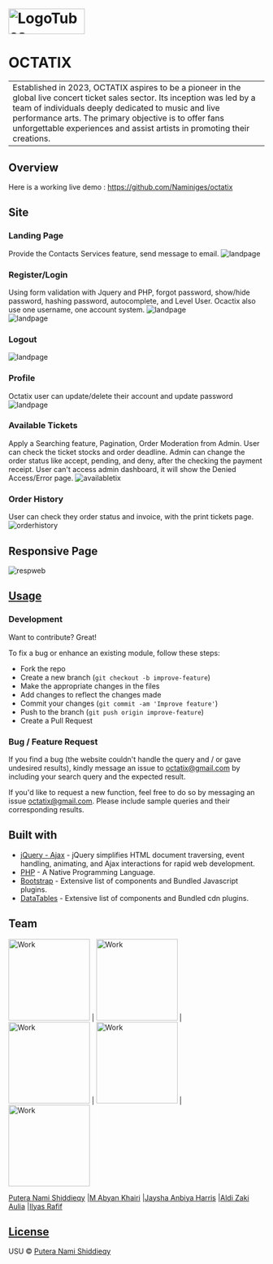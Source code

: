 # <img height="50px" width="150px" src="images/octatix-logo.png" alt="LogoTubes">
# OCTATIX
<table>
<tr>
<td>
  Established in 2023, OCTATIX aspires to be a pioneer in the global live concert ticket sales sector. Its inception was led by a team of individuals deeply dedicated to music and live performance arts. The primary objective is to offer fans unforgettable experiences and assist artists in promoting their creations.
</td>
</tr>
</table>


## Overview
Here is a working live demo :  https://github.com/Naminiges/octatix


## Site

### Landing Page
Provide the Contacts Services feature, send message to email.
<img src="images/landpage.jpg" class="img-responsive" alt="landpage">

### Register/Login
Using form validation with Jquery and PHP, forgot password, show/hide password, hashing password, autocomplete, and Level User.
Ocactix also use one username, one account system.
<img src="images/register.jpg" class="img-responsive" alt="landpage"><br>
<img src="images/login.jpg" class="img-responsive" alt="landpage">

### Logout
<img src="images/logout.jpg" class="img-responsive" alt="landpage">

### Profile
Octatix user can update/delete their account and update password
<img src="images/profile.jpg" class="img-responsive" alt="landpage">

### Available Tickets
Apply a Searching feature, Pagination, Order Moderation from Admin. User can check the ticket stocks and order deadline. Admin can change the order status like accept, pending, and deny, after the checking the payment receipt. User can't access admin dashboard, it will show the Denied Access/Error page.
<img src="images/availabletix.jpg" class="img-responsive" alt="availabletix">

### Order History
User can check they order status and invoice, with the print tickets page.
<img src="images/orderhistory.jpg" class="img-responsive" alt="orderhistory">

## Responsive Page
<img src="images/respweb.jpg" class="img-responsive" alt="respweb">


## [Usage](https://naminiges.github.io/octatix/) 

### Development
Want to contribute? Great!

To fix a bug or enhance an existing module, follow these steps:

- Fork the repo
- Create a new branch (`git checkout -b improve-feature`)
- Make the appropriate changes in the files
- Add changes to reflect the changes made
- Commit your changes (`git commit -am 'Improve feature'`)
- Push to the branch (`git push origin improve-feature`)
- Create a Pull Request 

### Bug / Feature Request

If you find a bug (the website couldn't handle the query and / or gave undesired results), kindly message an issue to octatix@gmail.com by including your search query and the expected result.

If you'd like to request a new function, feel free to do so by messaging an issue octatix@gmail.com. Please include sample queries and their corresponding results.


## Built with 

- [jQuery - Ajax](http://www.w3schools.com/jquery/jquery_ref_ajax.asp) - jQuery simplifies HTML document traversing, event handling, animating, and Ajax interactions for rapid web development.
- [PHP](https://www.w3schools.com/php/) - A Native Programming Language.
- [Bootstrap](http://getbootstrap.com/) - Extensive list of components and  Bundled Javascript plugins.
- [DataTables](https://datatables.net/examples/index) - Extensive list of components and Bundled cdn plugins.

## Team

<img src="images/nami-bg.png" class="img-responsive" alt="Work" style="width: 160px;"> | <img src="images/abyan-bg.png" class="img-responsive" alt="Work" style="width: 160px;"> | <img src="images/eja-bg.png" class="img-responsive" alt="Work" style="width: 160px;"> | <img src="images/zaki-bg.png" class="img-responsive" alt="Work" style="width: 160px;"> | <img src="images/ilyas-bg.png" class="img-responsive" alt="Work" style="width: 160px;">

[Putera Nami Shiddieqy](https://github.com/naminiges) |[M Abyan Khairi](https://github.com/naminiges) |[Jaysha Anbiya Harris](https://github.com/naminiges) |[Aldi Zaki Aulia](https://github.com/naminiges) |[Ilyas Rafif](https://github.com/naminiges)

## [License](https://github.com/iharsh234/WebApp/blob/master/LICENSE.md)

USU © [Putera Nami Shiddieqy](https://github.com/naminiges)


